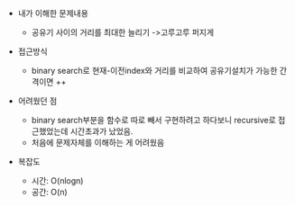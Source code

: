 * 내가 이해한 문제내용
  * 공유기 사이의 거리를 최대한 늘리기 ->고루고루 퍼지게

* 접근방식
  * binary search로 현재-이전index와 거리를 비교하여 공유기설치가 가능한 간격이면 ++
  
* 어려웠던 점
  * binary search부분을 함수로 따로 빼서 구현하려고 하다보니 recursive로 접근했었는데 시간초과가 났었음.
  * 처음에 문제자체를 이해하는 게 어려웠음
  
* 복잡도
  * 시간: O(nlogn)
  * 공간: O(n)

  
